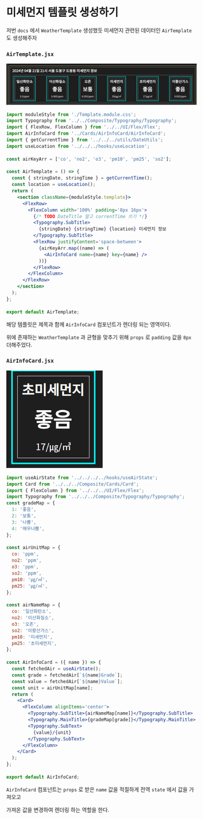 # 미세먼지 템플릿 생성하기

저번 `docs` 에서 `WeatherTemplate` 생성했듯 미세먼지 관련된 데이터인 `AirTemplate` 도 생성해주자

### `AirTemplate.jsx`

![alt text](image.png)

```jsx
import moduleStyle from './Template.module.css';
import Typography from '../../Composite/Typography/Typography';
import { FlexRow, FlexColumn } from '../../UI/Flex/Flex';
import AirInfoCard from '../Cards/AirInfoCard/AirInfoCard';
import { getCurrentTime } from '../../../utils/DateUtils';
import useLocation from '../../../hooks/useLocation';

const airKeyArr = ['co', 'no2', 'o3', 'pm10', 'pm25', 'so2'];

const AirTemplate = () => {
  const { stringDate, stringTime } = getCurrentTime();
  const location = useLocation();
  return (
    <section className={moduleStyle.template}>
      <FlexRow>
        <FlexColumn width='100%' padding='8px 16px'>
          {/* TODO DateTitle 말고 currentTime 쓰기 */}
          <Typography.SubTitle>
            {stringDate} {stringTime} {location} 미세먼지 정보
          </Typography.SubTitle>
          <FlexRow justifyContent='space-between'>
            {airKeyArr.map((name) => (
              <AirInfoCard name={name} key={name} />
            ))}
          </FlexRow>
        </FlexColumn>
      </FlexRow>
    </section>
  );
};

export default AirTemplate;
```

해당 템플릿은 제목과 함께 `AirInfoCard` 컴포넌트가 렌더링 되는 영역이다.

위에 존재하는 `WeatherTemplate` 과 균형을 맞추기 위해 `props` 로 `padding` 값을 `8px` 더해주었다.

### `AirInfoCard.jsx`

![alt text](image-1.png)

```jsx
import useAirState from '../../../../hooks/useAirState';
import Card from '../../../Composite/Cards/Card';
import { FlexColumn } from '../../../UI/Flex/Flex';
import Typography from '../../../Composite/Typography/Typography';
const gradeMap = {
  1: '좋음',
  2: '보통',
  3: '나쁨',
  4: '매우나쁨',
};

const airUnitMap = {
  co: 'ppm',
  no2: 'ppm',
  o3: 'ppm',
  so2: 'ppm',
  pm10: '㎍/㎥',
  pm25: '㎍/㎥',
};

const airNameMap = {
  co: '일산화탄소',
  no2: '이산화질소',
  o3: '오존',
  so2: '이황산가스',
  pm10: '미세먼지',
  pm25: '초미세먼지',
};

const AirInfoCard = ({ name }) => {
  const fetchedAir = useAirState();
  const grade = fetchedAir[`${name}Grade`];
  const value = fetchedAir[`${name}Value`];
  const unit = airUnitMap[name];
  return (
    <Card>
      <FlexColumn alignItems='center'>
        <Typography.SubTitle>{airNameMap[name]}</Typography.SubTitle>
        <Typography.MainTitle>{gradeMap[grade]}</Typography.MainTitle>
        <Typography.SubText>
          {value}/{unit}
        </Typography.SubText>
      </FlexColumn>
    </Card>
  );
};

export default AirInfoCard;
```

`AirInfoCard` 컴포넌트는 `props` 로 받은 `name` 값을 적절하게 전역 `state` 에서 값을 가져오고

가져온 값을 변경하여 렌더링 하는 역할을 한다.
